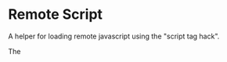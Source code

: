 Remote Script
=============

A helper for loading remote javascript using the "script tag hack".

The <script> tags might fetch any (remote) javascript by specifying a 'src'
attribute - they are not constrained by the same origin policy as AJAX requests.
However as those load document building is blocked and the page feels slow.
This script enables loading of such remote scripts after the document is built.
There's special support for scripts that write directly to the DOM using
`document.write()` (e.g. gist / pastie embedding. You might even modify the
"written" HTML content before it gets inserted into the DOM.

Examples
========

    // setup defaults - wait for DOM + a src (URL) base :
    remoteScript.defaults.onLoad = true;
    remoteScript.defaults.base = 'http://gist.github.com';

    // the script will get embedded "in place" where this code occured in the
    // HTML document :
    remoteScript('319433.js');

    // until the script is not loaded a 'loading' HTML might be shown if
    // specified as a parameter :
    remoteScript({ src: '319433.js', loadingHTML: '<h2>loading</h2>' });

    // this one will get embedded into an element with 'div-1' id :
    remoteScript({ src: '319433.js', appendScript: 'div-1' });

    // if a function is specified it is expected to add the <script> element
    // into the DOM :
    remoteScript({ src: '319433.js', appendScript: function($script) {
        var $body = document.getElementsByTagName('body')[0];
        $body.appendChild($script);
    }});

    // there's a scriptLoaded callback available - it gets called just after
    // the script has loaded and passes the script element as a parameter :
    remoteScript({ src: '319433.js', scriptLoaded: function($script) {
        var parentNode = $script.parentNode;
        parentNode.removeChild($script.nextSibling);
    }});

    // document.write() calls from remote scripts are detected when loading
    // after DOM is ready and are handled correctly - the HTML gets inserted
    // just after where the script node is inserted, the written HTML content 
    // might be modified during the scriptLoaded callback
    remoteScript({ src: '319433.js', onLoad: true,
        scriptLoaded: function($script, writeArray) {
            // writeArray contains the string arguments that were
            // passed during remote script document.write() calls
            for (var i=0; i<writeArray.length; i++) {
                var str = writeArray[i].replace(/^\s*/, ""); // L trim
                if (str.substring(0, 5).toLowerCase() == '<link') {
                    writeArray[i] = ''; // "remove" style <link>
                }
            }
        }
    });

    // @see the demo.html for a scriptLoaded callback that removes style links
    // from pasties (http://pastie.org) and gists (http://gist.github.com)

If *remoteScript* is called after the DOM has loaded - the script loading gets
executed immediately, if *appendScript* is not present scripts are appended
to the end of the <body> tag.

NOTE: that script referring to a remote URL run with the same authority as
scripts from Your page and have access to Your cookies. Thus only load remote
scripts from servers that You trust !

Copyright (c) 2010 Karol Bucek,
released under the [Apache License](http://www.apache.org/licenses/LICENSE-2.0.html)

